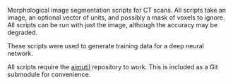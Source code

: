 Morphological image segmentation scripts for CT scans. All scripts take an image, an optional vector of units, and possibly a mask of voxels to ignore. All scripts can be run with just the image, although the accuracy may be degraded.

These scripts were used to generate training data for a deep neural network.

All scripts require the [aimutil](https://github.com/bbrister/aimutil) repository to work. This is included as a Git submodule for convenience.

